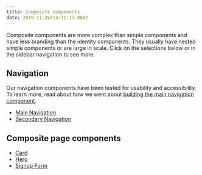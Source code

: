 ```yaml
---
title: Composite Components
date: 2019-11-28T14:11:13.000Z
---
```

<p class="su-intro-text">Composite components are more complex than simple components and have less branding than the identity components. They usually have nested simple components or are large in scale. Click on the selections below or in the sidebar navigation to see more.</p>

## Navigation

Our navigation components have been tested for usability and accessibility. To learn more, read about how we went about [building the main navigation component](/page/page-about-why-decanter-accessibility/).

<ul>
<li><a href="/component/composite-main-navigation" class="su-button">Main Navigation</a></li>
<li><a href="/component/composite-secondary-navigation" class="su-button">Secondary Navigation</a></li>
</ul>

## Composite page components

<ul>
<li><a href="/component/composite-card" class="su-button">Card</a></li>
<li><a href="/component/composite-hero" class="su-button">Hero</a></li>
<li><a href="/component/composite-signup-form" class="su-button">Signup Form</a></li>
</ul>
